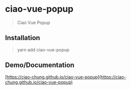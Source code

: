 # ciao-vue-popup

> Ciao Vue Popup

## Installation

> yarn add ciao-vue-popup

## Demo/Documentation

[https://ciao-chung.github.io/ciao-vue-popup](https://ciao-chung.github.io/ciao-vue-popup)